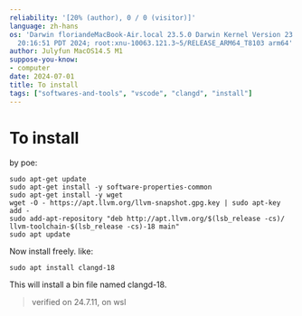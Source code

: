 ```yaml
---
reliability: '[20% (author), 0 / 0 (visitor)]'
language: zh-hans
os: 'Darwin floriandeMacBook-Air.local 23.5.0 Darwin Kernel Version 23.5.0: Wed May  1
  20:16:51 PDT 2024; root:xnu-10063.121.3~5/RELEASE_ARM64_T8103 arm64'
author: Julyfun MacOS14.5 M1
suppose-you-know:
- computer
date: 2024-07-01
title: To install
tags: ["softwares-and-tools", "vscode", "clangd", "install"]
---
```

# To install

by poe:

```
sudo apt-get update
sudo apt-get install -y software-properties-common
sudo apt-get install -y wget
wget -O - https://apt.llvm.org/llvm-snapshot.gpg.key | sudo apt-key add -
sudo add-apt-repository "deb http://apt.llvm.org/$(lsb_release -cs)/ llvm-toolchain-$(lsb_release -cs)-18 main"
sudo apt update
```

Now install freely. like:

```
sudo apt install clangd-18
```

This will install a bin file named clangd-18.

> verified on 24.7.11, on wsl

